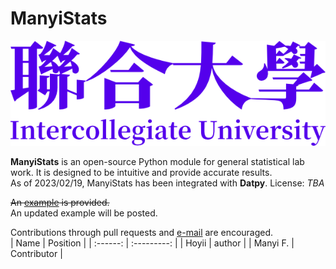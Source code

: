 # ManyiStats

![Intercollegiate University wordmark](./img/Wordmark%20(Emancipation%20Violet).png)

**ManyiStats** is an open-source Python module for general statistical lab work. It is designed to be intuitive and provide accurate results.  
As of 2023/02/19, ManyiStats has been integrated with **Datpy**.
License: *TBA*  

<s>An [example](https://htmlpreview.github.io/?https://github.com/MFGJT/ManyiStats/blob/main/Torsion%20Pendulum.html) is provided.</s>  
An updated example will be posted.

Contributions through pull requests and [e-mail](mailto:henry1911@foxmail.com) are encouraged.  
|   Name   |  Position   |
| :------: | :---------: |
|  Hoyii   |   author    |
| Manyi F. | Contributor |
